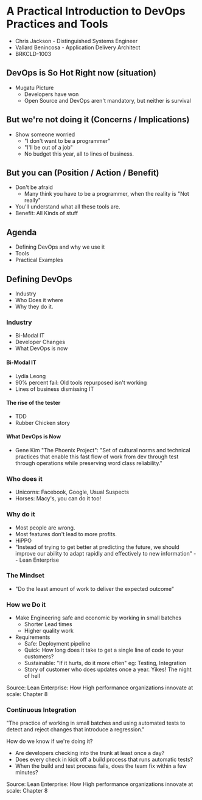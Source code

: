 # A Practical Introduction to DevOps Practices and Tools
* Chris Jackson - Distinguished Systems Engineer
* Vallard Benincosa - Application Delivery Architect
* BRKCLD-1003

## DevOps is So Hot Right now (situation)
* Mugatu Picture
  * Developers have won
  * Open Source and DevOps aren't mandatory, but neither is survival

## But we're not doing it (Concerns / Implications)
* Show someone worried
  * "I don't want to be a programmer"
  * "I'll be out of a job"
  * No budget this year, all to lines of business.

## But you can (Position / Action / Benefit)
* Don't be afraid
  * Many think you have to be a programmer, when the reality is "Not really"
* You'll understand what all these tools are. 
* Benefit: All Kinds of stuff

## Agenda
* Defining DevOps and why we use it
* Tools 
* Practical Examples 

## Defining DevOps
* Industry
* Who Does it where
* Why they do it. 


### Industry
* Bi-Modal IT
* Developer Changes
* What DevOps is now

#### Bi-Modal IT
* Lydia Leong
* 90% percent fail: Old tools repurposed isn't working
* Lines of business dismissing IT

#### The rise of the tester
* TDD 
* Rubber Chicken story

#### What DevOps is Now
* Gene Kim "The Phoenix Project": "Set of cultural norms and technical practices that enable this fast flow of work from dev through test through operations while preserving word class reliability."

### Who does it
* Unicorns: Facebook, Google, Usual Suspects
* Horses: Macy's, you can do it too!

### Why do it
* Most people are wrong.  
* Most features don't lead to more profits. 
* HiPPO
* "Instead of trying to get better at predicting the future, we should 
improve our ability to adapt rapidly and effectively to new information"
-- Lean Enterprise

### The Mindset
* "Do the least amount of work to deliver the expected outcome"

### How we Do it
* Make Engineering safe and economic by working in small batches
  * Shorter Lead times
  * Higher quality work
* Requirements
  * Safe: Deployment pipeline
  * Quick: How long does it take to get a single line of code to your customers?
  * Sustainable: "If it hurts, do it more often" eg: Testing, Integration
  * Story of customer who does updates once a year.  Yikes! The night of hell

Source: Lean Enterprise: How High performance organizations innovate at 
scale: Chapter 8

### Continuous Integration
"The practice of working in small batches and using automated tests to 
detect and reject changes that introduce a regression."

How do we know if we're doing it?
* Are developers checking into the trunk at least once a day?
* Does every check in kick off a build process that runs automatic tests?
* When the build and test process fails, does the team fix within a few
minutes?

Source: Lean Enterprise: How High performance organizations innovate at 
scale: Chapter 8
